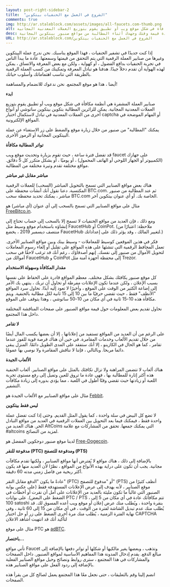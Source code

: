 ```yaml
---
layout: post-right-sidebar-2
title:  "الشروع في العمل مع الحنفيات بيتكوين"
comments: true
img: http://ar.staleblock.com/assets/images/all-faucets.com-thumb.png
alt: صنابير العملة المشفرة هي أنظمة مكافأة في شكل موقع ويب أو تطبيق يقوم بتوزيع العملات المعدنية المجانية.
desc: إذا كنت جديدا على تشفير الحنفيات هذا الموقع هو لك. تعرّف على كيفية زيادة قيمة وقتك وجهدك أثناء المطالبة من مواقع صنبور بيتكوين المجانية.
URL: http://ar.staleblock.com/الشروع في العمل مع الحنفيات بيتكوين
---
```


إذا كنت جديدًا في تشفير الحنفيات ، فهذا الموقع يناسبك. نحن ندرج عملة البيتكوين وغيرها من صنابير العملة الرقمية التي يتم التحقق من قيمتها وسمعتها. عادة ما يبدأ الناس في تجربة الحنفيات بدافع الفضول ، أو كهواية ، ولكن مع بعض المعرفة والاتساق ، يمكن لهذه الهواية أن تقدم دخلاً جيدًا. هدفنا هو تبادل المعرفة وتمكينك من كسب العملة الرقمية بالطريقة التي تناسب اهتماماتك وأسلوب حياتك.

أيضا ، هذا هو موقع المجتمع. نحن ندعوك للانضمام والمساهمة!

<b>ابدء</b>

صنابير العملة المشفرة هي أنظمة مكافأة في شكل موقع ويب أو تطبيق يقوم بتوزيع العملات المعدنية المجانية. يمكن للزائرين المطالبة بتكوين بيتكوين ساتوشي أو أنواع أخرى من العملات المعدنية في تبادل لاستكمال اختبار captcha أو المهام الموضحة في المواقع الإلكترونية.

يمكنك "المطالبة" من صنبور من خلال زيارة موقع والضغط على زر الاستغناء عن عملة البيتكوين المجانية أو الرموز الأخرى.

<b>تواتر المطالبة مكافأة</b>

قد تفضل فترة ساعة ، حيث تقوم بزيارة وتحديث موقع ويب faucet على جهازك (الكمبيوتر أو الجهاز اللوحي أو الهاتف المحمول) ، أو يوميًا ، أو بشكل متكرر كل 5 دقائق. مواقع مختلفة تقدم وتيرة مختلفة من المطالبة.

<b>مباشر مقابل غير مباشر</b>

هناك بعض مواقع الصنابير التي تسمح بالتحويل المباشر (السحب) للعملات الرقمية المكتسبة. دعنا نقول أنك أنشأت محفظة على BTC.com. ثم عند المطالبة من صنبور مباشر ، يمكنك تحديد محفظة سحب BTC.com الخاصة بك. أو أي عنوان بيتكوين آخر.

مثال على مواقع الصنابير التي تسمح بالسحب إلى أي عنوان (أي مباشر) هو <a href="http://bit.ly/www-freebitcoin" target="_blank">FreeBitco.in</a>.

ومع ذلك ، فإن العديد من مواقع الحنفيات لا تسمح إلا بالسحب إلى حساب تحتاج إلى إنشاؤه باستخدام موقع وسيط مثل FaucetHub أو CoinPot. (ملاحظة: اعتبارًا من منتصف ديسمبر 2019 ، يخضع FaucetHub لتغيير المالك ، وقد يؤثر ذلك على إعداداتك.)

فكر في هذين الموقعين كوسيط للمعاملات - وسيط بينك وبين مواقع الصنابير الأخرى. تعمل المحافظ الرقمية التي تنشئها على هذه المواقع على تقليل أو إلغاء رسوم المعاملات لتحويل الأموال من صنبور إلى نفسك. إنهم أصدقاؤك ، رغم أنك قد ترغب لاحقًا في سحب أموالك من FaucetHub و CoinPot إلى محفظة أجهزة آمنة مثل Trezor.

<b>مقدار المكافأة وسهولة الاستخدام</b>

كل موقع صنبور يكافئك بشكل مختلف. معظم المواقع قادرة على الحفاظ على نفسها بسبب الإعلان ، ولكن عندما تكون الإعلانات مفرطة أو تحاول أن تربك ، ينتهي بك الأمر إلى إضاعة الكثير من الوقت على الموقع ، وأخيرًا لا تعود إليه أبدًا. نحاول سرد المواقع "الأنظف" فقط ، حيث تقضي حرفيًا ما بين 10 إلى 15 ثانية لكل مطالبة بالحنفية. ويتم مكافأة هذه 10-15 ثانية في أي مكان من 10-50 ساتوشي ، وهذا يتوقف على الموقع.

نحاول تقديم بعض المعلومات حول قيمة مواقع الصنبور على صفحات المناقشة المختلفة داخل هذا المجتمع.

<b>لا تقامر</b>

على الرغم من أن العديد من المواقع تستفيد من إعلاناتها ، إلا أن بعضها يكسب المال أيضًا من خلال تقديم الألعاب وخدمات المقامرة. في حين أن هناك فرصة قوية للفوز عندما تقامر ، كما هو الحال في الكازينو ، إلا أنك ستفقد على المدى الطويل دائمًا. المنزل يبقى دائما مربحا. وبالتالي ، فإننا لا نناقش المقامرة ولا نوصي بها عمومًا.

<b>الألعاب الجيدة</b>

هناك ألعاب لا تتضمن المراهنة ولا تزال تكافئك بالمثل على مواقع الصنابير. ألعاب الحنفية هذه أكثر إثارة للمطالبة بها ، فهي عادة ما تروق للعين وتميل إلى رفع مستوى تجربة اللعبة أو زيادتها حيث تقضي وقتًا أطول في اللعبة ، مما يؤدي بدوره إلى زيادة مكافآت التشفير.

مثال على مواقع الصنابير مع الألعاب الجيدة هو <a href="http://bit.ly/www-febbit" target="_blank">Febbit</a>.

<b>ليس فقط بيتكوين</b>

لا تضع كل البيض في سلة واحدة ، كما يقول المثل القديم. وحتى إذا كنت تفضل عملة واحدة فقط ، فيمكنك فيما بعد التحويل بين العملات الرقمية في العديد من مواقع التبادل الحر. هناك العديد من AltCoins التي يمكنك جمعها. تحقق من المشاركات مع علامة #altcoins لمزيد من النصائح.

لدينا موقع صنبور دوجكوين المفضل هو <a href="http://bit.ly/www-free-dogecoin" target="_blank">Free-Dogecoin</a>.

<b>مدفوعة للنقر (PTC) ومدفوعة للتصفح (PTS)</b>

بالإضافة إلى ذلك ، هناك مواقع لا يُفترض أنها مواقع الصنابير ، ولكنها تقدم مكافآت مجانية. يجب أن تكون على دراية بهذه الأنواع من المواقع ، نظرًا لأن العديد منها قد يكون أكثر ربحية من فاصل زمني مدته 60 دقيقة.

عادةً ما يكون "الدفع مقابل النقر" (PTC) أو "مدفوع للتصفح" (PTS) أنظف كثيرًا من موقع الصنابير ، لأنه يهدف إلى عرض الإعلانات المستهدفة فقط (على عكس بوابة الصنبور التي غالباً ما تكون مليئة بالعديد من الإعلانات على أمل أن نقرت أو أخطأت في الضغط على البعض). على بوابات PTC / PTS ، تتم مكافأتك عادة في أي مكان من 5 إلى 100 satoshi بنقرة واحدة ، ويُطلب منك عرض إعلان أو موقع ويب أعده المسوق لك. قد يُطلب منك عدم تبديل الشاشة لفترة من الوقت ، في أي مكان من 15 إلى 60 ثانية ، وفي نهاية الفترة الزمنية ، يُطلب منك مرة أخرى الضغط على زر أو حل اختبار CAPTCHA لتأكيد أنك قد انتهيت اشاهد الاعلان

مثال على موقع PTC هو <a href="http://bit.ly/www-adbtc" target="_blank" alt="adBTC">adBTC</a>.

<b>باختصار…</b>

تأتي مواقع Faucet وتذهب ، وبعضها يغير مالكيها أو شكلها أو تواتر دفعها بالإضافة إلى مبالغ الدفع. يقدم إدخال المدونة هذا المفاهيم الأساسية لمواقع الصنبور. داخل الصفحات والمشاركات في هذا المجتمع ، سترى روابط ونصائح وحيل مواقع الصنابير الفعلية بالإضافة إلى ردود الفعل على مواقع الصنابير هذه.

انضم إلينا وقم بالتعليقات ، حتى نجعل معًا هذا المجتمع يعمل لصالح كل من يقرأ هذه الصفحات.

<div id="commento"></div>
<script src="https://cdn.commento.io/js/commento.js"></script>
